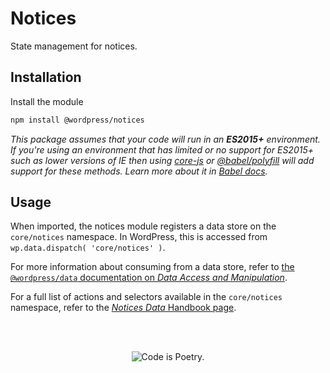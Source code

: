 # Notices

State management for notices.

## Installation

Install the module

```bash
npm install @wordpress/notices
```

_This package assumes that your code will run in an **ES2015+** environment. If you're using an environment that has limited or no support for ES2015+ such as lower versions of IE then using [core-js](https://github.com/zloirock/core-js) or [@babel/polyfill](https://babeljs.io/docs/en/next/babel-polyfill) will add support for these methods. Learn more about it in [Babel docs](https://babeljs.io/docs/en/next/caveats)._

## Usage

When imported, the notices module registers a data store on the `core/notices` namespace. In WordPress, this is accessed from `wp.data.dispatch( 'core/notices' )`.

For more information about consuming from a data store, refer to [the `@wordpress/data` documentation on _Data Access and Manipulation_](/packages/data/README.md#data-access-and-manipulation).

For a full list of actions and selectors available in the `core/notices` namespace, refer to the [_Notices Data_ Handbook page](/docs/reference-guides/data/data-core-notices.md).

<br/><br/><p align="center"><img src="https://s.w.org/style/images/codeispoetry.png?1" alt="Code is Poetry." /></p>
